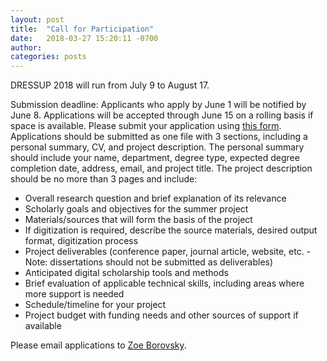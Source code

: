 ```yaml
---
layout: post
title:  "Call for Participation"
date:   2018-03-27 15:20:11 -0700
author: 
categories: posts
---
```

DRESSUP 2018 will run from July 9 to August 17. 

Submission deadline: Applicants who apply by June 1 will be notified by June 8. Applications will be accepted through June 15 on a rolling basis if space is available. Please submit your application using [this form](http://dressup.library.ucla.edu/images/DRSP_application_2018.pdf). Applications should be submitted as one file with 3 sections, including a personal summary, CV, and project description. The personal summary should include your name, department, degree type, expected degree completion date, address, email, and project title. The project description should be no more than 3 pages and include:

* Overall research question and brief explanation of its relevance
* Scholarly goals and objectives for the summer project
* Materials/sources that will form the basis of the project
* If digitization is required, describe the source materials, desired output format, digitization process
* Project deliverables (conference paper, journal article, website, etc. - Note: dissertations should not be submitted as deliverables)
* Anticipated digital scholarship tools and methods
* Brief evaluation of applicable technical skills, including areas where more support is needed
* Schedule/timeline for your project
* Project budget with funding needs and other sources of support if available

Please email applications to [Zoe Borovsky](mailto:zoe@library.ucla.edu).
